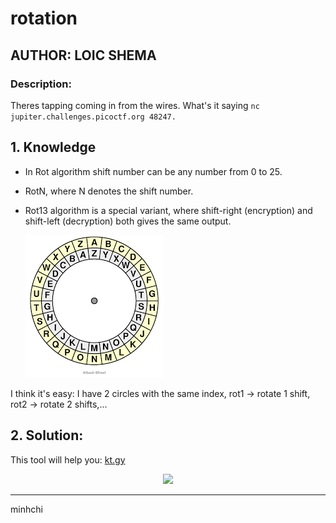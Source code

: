# rotation
## AUTHOR: LOIC SHEMA

### Description:
Theres tapping coming in from the wires. What's it saying ```nc jupiter.challenges.picoctf.org 48247.```

## 1. Knowledge

- In Rot algorithm shift number can be any number from 0 to 25.

- RotN, where N denotes the shift number.

- Rot13 algorithm is a special variant, where shift-right (encryption) and shift-left (decryption) both gives the same output.

    ![](../images/rotation.PNG)

I think it's easy: I have 2 circles with the same index, rot1 $\to$ rotate 1 shift, rot2 $\to$ rotate 2 shifts,... 

## 2. Solution:
This tool will help you: [kt.gy](https://kt.gy/tools.html#conv/)

<p align="center">
  <img src="https://media.giphy.com/media/l3q2K5jinAlChoCLS/giphy.gif" />
</p>

---

minhchi
